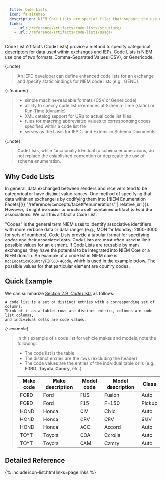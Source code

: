 ```yaml
---
  title: Code Lists
  icon: fa-sitemap
  description: NIEM Code Lists are special files that support the use of enhanced code lists in NIEM, beyond the basic capabilities provided by XML and JSON schema enumerations.
  links:
    - url: /reference/artifacts/code-lists/structure/
    - url: /reference/artifacts/code-lists/usage/
---
```


Code List Artifacts (Code Lists) provide a method to specify categorical descriptors for data used within exchanges and IEPs. Code Lists in NIEM use one of two formats: Comma-Separated Values (CSV), or Genericode.

{:.note}
>An IEPD developer can define enhanced code lists for an exchange and specify static bindings for NIEM code lists (e.g., GENC).

{:.features}
>
>- simple machine-readable formats (CSV or Genericode)
>- ability to specify code list references at Schema-Time (static) or Run-Time (dynamic)
>- XML catalog support for URIs to actual code list files
>- rules for matching abbreviated values to corresponding codes specified within a code list file
>- serves as the basis for IEPDs and Extension Schema Documents

{:.note}
> Code Lists, while functionally identical to schema enumerations, do not replace the established convention or deprecate the use of schema enumeration.

<!--more-->

## Why Code Lists

In general, data exchanged between senders and receivers tend to be categorical or
have distinct value ranges. One method of specifying that data within an exchange is
by codifying them into [NIEM Enumeration Facets]({{ "/reference/concepts/facet/#enumerations" | relative_url }}). However, it might be easier to create a self-contained artifact to hold the associations. We call this artifact a Code List.

"Codes" is the general term NIEM uses to identify associative identifiers with more
verbose data or data ranges (e.g., MON for Monday; 2000-3000 for sets of numbers).
Code Lists provide a tabular format for specifying *codes* and their associated data. Code Lists are most often used to limit possible values for an element. If Code Lists are reusable by many exchanges, they have the potential to be integrated into NIEM Core or a NIEM domain. An example of a code list in NIEM core is `nc:LocationCountryFIPS10-4Code`, which is used in the example below. The possible values for that particular element are country codes.

## Quick Example

We can summarize [Section 2.9, *Code Lists*](https://reference.niem.gov/niem/specification/code-lists/4.0/niem-code-lists-4.0.html#section_2.9) as follows:

```
A code list is a set of distinct entries with a corresponding set of columns.
Think of it as a table: rows are distinct entries, columns are code list columns,
and individual cells are code values.
```

{:.example}
>In this example of a code list for vehicle makes and models, note the following:
>
>- The code list is the table
>- The distinct entries are the rows (excluding the header)
>- The code values are the entries of the individual table cells (e.g., **FORD**, **Toyota**, **Camry**, etc.)
>
>Make code | Make description | Model code | Model description | Class
>|---|---|---|---|---|
>FORD | Ford | FUS | Fusion | Auto
>FORD | Ford | F15 | F-150 | Pickup
>HOND | Honda | CIV | Civic | Auto
>HOND | Honda | CRV | CRV | SUV
>HOND | Honda | ACC | Accord | Auto
>TOYT | Toyota | COA | Corolla | Auto
>TOYT | Toyota | CAM | Camry | Auto

## Detailed Reference

{% include icon-list.html links=page.links %}
